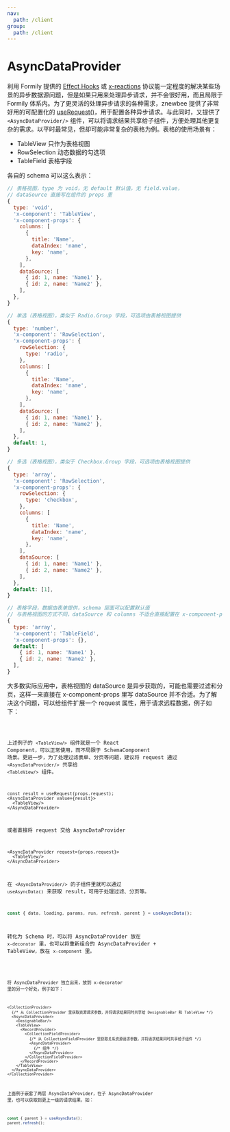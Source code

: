```yaml
---
nav:
  path: /client
group:
  path: /client
---
```


# AsyncDataProvider

利用 Formily 提供的 [Effect Hooks](https://core.formilyjs.org/zh-CN/api/entry/form-effect-hooks) 或 [x-reactions](https://react.formilyjs.org/zh-CN/api/shared/schema#schemareactions) 协议能一定程度的解决某些场景的异步数据源问题，但是如果只用来处理异步请求，并不会很好用，而且局限于 Formily 体系内。为了更灵活的处理异步请求的各种需求，znewbee 提供了非常好用的可配置化的 [useRequest()](api-client#userequest)，用于配置各种异步请求。与此同时，又提供了 `<AsyncDataProvider/>` 组件，可以将请求结果共享给子组件，方便处理其他更复杂的需求。以平时最常见，但却可能非常复杂的表格为例。表格的使用场景有：

- TableView 只作为表格视图
- RowSelection 动态数据的勾选项
- TableField 表格字段

各自的 schema 可以这么表示：

```js
// 表格视图，type 为 void，无 default 默认值，无 field.value，
// dataSource 直接写在组件的 props 里
{
  type: 'void',
  'x-component': 'TableView',
  'x-component-props': {
    columns: [
      {
        title: 'Name',
        dataIndex: 'name',
        key: 'name',
      },
    ],
    dataSource: [
      { id: 1, name: 'Name1' },
      { id: 2, name: 'Name2' },
    ],
  },
}

// 单选（表格视图），类似于 Radio.Group 字段，可选项由表格视图提供
{
  type: 'number',
  'x-component': 'RowSelection',
  'x-component-props': {
    rowSelection: {
      type: 'radio',
    },
    columns: [
      {
        title: 'Name',
        dataIndex: 'name',
        key: 'name',
      },
    ],
    dataSource: [
      { id: 1, name: 'Name1' },
      { id: 2, name: 'Name2' },
    ],
  },
  default: 1,
}

// 多选（表格视图），类似于 Checkbox.Group 字段，可选项由表格视图提供
{
  type: 'array',
  'x-component': 'RowSelection',
  'x-component-props': {
    rowSelection: {
      type: 'checkbox',
    },
    columns: [
      {
        title: 'Name',
        dataIndex: 'name',
        key: 'name',
      },
    ],
    dataSource: [
      { id: 1, name: 'Name1' },
      { id: 2, name: 'Name2' },
    ],
  },
  default: [1],
}

// 表格字段，数据由表单提供，schema 层面可以配置默认值
// 与表格视图的方式不同，dataSource 和 columns 不适合直接配置在 x-component-props 里，怎么处理先忽略。
{
  type: 'array',
  'x-component': 'TableField',
  'x-component-props': {},
  default: [
    { id: 1, name: 'Name1' },
    { id: 2, name: 'Name2' },
  ],
}
```

大多数实际应用中，表格视图的 dataSource 是异步获取的，可能也需要过滤和分页，这样一来直接在 x-component-props 里写 dataSource 并不合适。为了解决这个问题，可以给组件扩展一个 request 属性，用于请求远程数据，例子如下：

<code src="./demos/demo2.tsx"/>

上述例子的 `<TableView/>` 组件就是一个 React Component，可以正常使用，而不局限于 SchemaComponent 场景。更进一步，为了处理过滤表单、分页等问题，建议将 request 通过 `<AsyncDataProvider/>` 共享给 `<TableView/>` 组件。

```tsx | pure
const result = useRequest(props.request);
<AsyncDataProvider value={result}>
  <TableView/>
</AsyncDataProvider>
```

或者直接将 request 交给 AsyncDataProvider

```tsx | pure
<AsyncDataProvider request={props.request}>
  <TableView/>
</AsyncDataProvider>
```

在 `<AsyncDataProvider/>` 的子组件里就可以通过 `useAsyncData()` 来获取 result，可用于处理过滤、分页等。

```ts
const { data, loading, params, run, refresh, parent } = useAsyncData();
```

转化为 Schema 时，可以将 AsyncDataProvider 放在 `x-decorator` 里，也可以将重新组合的 AsyncDataProvider + TableView，放在 `x-component` 里。

<code src="./demos/demo3.tsx"/>

将 AsyncDataProvider 独立出来，放到 x-decorator 里的另一个好处，例子如下：

```tsx | pure
<CollectionProvider>
  {/* 从 CollectionProvider 里获取资源请求参数，并将请求结果同时共享给 DesignableBar 和 TableView */}
  <AsyncDataProvider> 
    <DesignableBar/>
    <TableView>
      <RecordProvider>
        <CollectionFieldProvider>
          {/* 从 CollectionFieldProvider 里获取关系资源请求参数，并将请求结果同时共享给子组件 */}
          <AsyncDataProvider>
            {/* 组件 */}
          </AsyncDataProvider>
        </CollectionFieldProvider>
      </RecordProvider>
    </TableView>
  </AsyncDataProvider>
</CollectionProvider>
```

上面例子嵌套了两层 AsyncDataProvider，在子 AsyncDataProvider 里，也可以获取到更上一级的请求结果，如：

```ts
const { parent } = useAsyncData();
parent.refresh();
```
